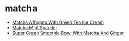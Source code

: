 # matcha

 * [Matcha Affogato With Green Tea Ice Cream](index/m/matcha-affogato-with-green-tea-ice-cream.json)
 * [Matcha Mint Sparkler](index/m/matcha-mint-sparkler.json)
 * [Super Green Smoothie Bowl With Matcha And Ginger](index/s/super-green-smoothie-bowl-with-matcha-and-ginger-56389443.json)
